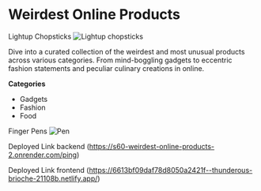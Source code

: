 # Weirdest Online Products

Lightup Chopsticks
![Lightup chopsticks](https://m.media-amazon.com/images/I/81ABckNfDjL._AC_SL1500_.jpg)

 Dive into a curated collection of the weirdest and most unusual products across various categories. From mind-boggling gadgets to eccentric fashion statements and peculiar culinary creations in online.

 **Categories**

 * Gadgets
 * Fashion
 * Food

Finger Pens
 ![Pen](https://img.buzzfeed.com/buzzfeed-static/static/2023-08/8/11/asset/72e4e3c81056/sub-buzz-1053-1691494176-1.jpg?downsize=600:*&output-format=auto&output-quality=auto)
 
 Deployed Link backend
 (https://s60-weirdest-online-products-2.onrender.com/ping)


Deployed Link frontend
(https://6613bf09daf78d8050a2421f--thunderous-brioche-21108b.netlify.app/)